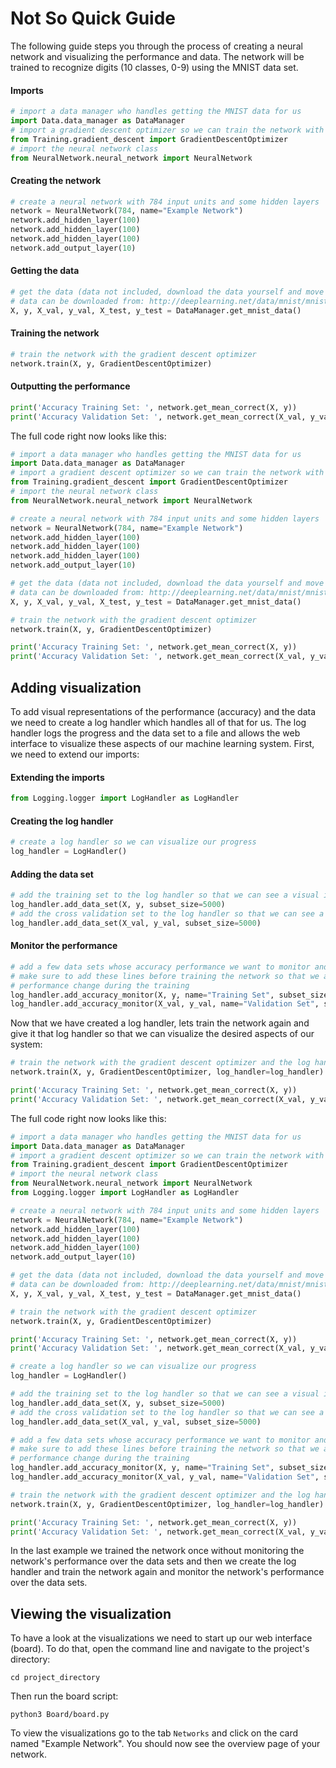 # Not So Quick Guide

The following guide steps you through the process of creating a neural network and visualizing the performance and data. The network will be trained to recognize digits (10 classes, 0-9) using the MNIST data set.

#### Imports
```Python
# import a data manager who handles getting the MNIST data for us
import Data.data_manager as DataManager
# import a gradient descent optimizer so we can train the network with gradient descent
from Training.gradient_descent import GradientDescentOptimizer
# import the neural network class
from NeuralNetwork.neural_network import NeuralNetwork
```

#### Creating the network
```Python
# create a neural network with 784 input units and some hidden layers
network = NeuralNetwork(784, name="Example Network")
network.add_hidden_layer(100)
network.add_hidden_layer(100)
network.add_hidden_layer(100)
network.add_output_layer(10)
```

#### Getting the data
```Python
# get the data (data not included, download the data yourself and move it to the Data/DataFiles folder)
# data can be downloaded from: http://deeplearning.net/data/mnist/mnist.pkl.gz
X, y, X_val, y_val, X_test, y_test = DataManager.get_mnist_data()
```

#### Training the network
```Python
# train the network with the gradient descent optimizer
network.train(X, y, GradientDescentOptimizer)
```

#### Outputting the performance
```Python
print('Accuracy Training Set: ', network.get_mean_correct(X, y))
print('Accuracy Validation Set: ', network.get_mean_correct(X_val, y_val))
```

The full code right now looks like this:
```Python
# import a data manager who handles getting the MNIST data for us
import Data.data_manager as DataManager
# import a gradient descent optimizer so we can train the network with gradient descent
from Training.gradient_descent import GradientDescentOptimizer
# import the neural network class
from NeuralNetwork.neural_network import NeuralNetwork

# create a neural network with 784 input units and some hidden layers
network = NeuralNetwork(784, name="Example Network")
network.add_hidden_layer(100)
network.add_hidden_layer(100)
network.add_hidden_layer(100)
network.add_output_layer(10)

# get the data (data not included, download the data yourself and move it to the Data/DataFiles folder)
# data can be downloaded from: http://deeplearning.net/data/mnist/mnist.pkl.gz
X, y, X_val, y_val, X_test, y_test = DataManager.get_mnist_data()

# train the network with the gradient descent optimizer
network.train(X, y, GradientDescentOptimizer)

print('Accuracy Training Set: ', network.get_mean_correct(X, y))
print('Accuracy Validation Set: ', network.get_mean_correct(X_val, y_val))
```

## Adding visualization

To add visual representations of the performance (accuracy) and the data we need to create a log handler which handles all of that for us. The log handler logs the progress and the data set to a file and allows the web interface to visualize these aspects of our machine learning system. First, we need to extend our imports:

#### Extending the imports
```Python
from Logging.logger import LogHandler as LogHandler
```

#### Creating the log handler
```Python
# create a log handler so we can visualize our progress
log_handler = LogHandler()
```

#### Adding the data set
```Python
# add the training set to the log handler so that we can see a visual interpretation of the data set
log_handler.add_data_set(X, y, subset_size=5000)
# add the cross validation set to the log handler so that we can see a visual interpretation of the data set
log_handler.add_data_set(X_val, y_val, subset_size=5000)
```

#### Monitor the performance
```Python
# add a few data sets whose accuracy performance we want to monitor and visualize on a graph
# make sure to add these lines before training the network so that we actually capture the
# performance change during the training
log_handler.add_accuracy_monitor(X, y, name="Training Set", subset_size=500)
log_handler.add_accuracy_monitor(X_val, y_val, name="Validation Set", subset_size=500)
```

Now that we have created a log handler, lets train the network again and give it that log handler so that we can visualize the desired aspects of our system:
```Python
# train the network with the gradient descent optimizer and the log handler
network.train(X, y, GradientDescentOptimizer, log_handler=log_handler)

print('Accuracy Training Set: ', network.get_mean_correct(X, y))
print('Accuracy Validation Set: ', network.get_mean_correct(X_val, y_val))
```

The full code right now looks like this:

```Python
# import a data manager who handles getting the MNIST data for us
import Data.data_manager as DataManager
# import a gradient descent optimizer so we can train the network with gradient descent
from Training.gradient_descent import GradientDescentOptimizer
# import the neural network class
from NeuralNetwork.neural_network import NeuralNetwork
from Logging.logger import LogHandler as LogHandler

# create a neural network with 784 input units and some hidden layers
network = NeuralNetwork(784, name="Example Network")
network.add_hidden_layer(100)
network.add_hidden_layer(100)
network.add_hidden_layer(100)
network.add_output_layer(10)

# get the data (data not included, download the data yourself and move it to the Data/DataFiles folder)
# data can be downloaded from: http://deeplearning.net/data/mnist/mnist.pkl.gz
X, y, X_val, y_val, X_test, y_test = DataManager.get_mnist_data()

# train the network with the gradient descent optimizer
network.train(X, y, GradientDescentOptimizer)

print('Accuracy Training Set: ', network.get_mean_correct(X, y))
print('Accuracy Validation Set: ', network.get_mean_correct(X_val, y_val))

# create a log handler so we can visualize our progress
log_handler = LogHandler()

# add the training set to the log handler so that we can see a visual interpretation of the data set
log_handler.add_data_set(X, y, subset_size=5000)
# add the cross validation set to the log handler so that we can see a visual interpretation of the data set
log_handler.add_data_set(X_val, y_val, subset_size=5000)

# add a few data sets whose accuracy performance we want to monitor and visualize on a graph
# make sure to add these lines before training the network so that we actually capture the
# performance change during the training
log_handler.add_accuracy_monitor(X, y, name="Training Set", subset_size=500)
log_handler.add_accuracy_monitor(X_val, y_val, name="Validation Set", subset_size=500)

# train the network with the gradient descent optimizer and the log handler
network.train(X, y, GradientDescentOptimizer, log_handler=log_handler)

print('Accuracy Training Set: ', network.get_mean_correct(X, y))
print('Accuracy Validation Set: ', network.get_mean_correct(X_val, y_val))
```

In the last example we trained the network once without monitoring the network's performance over the data sets and then we create the log handler and train the network again and monitor the network's performance over the data sets.

## Viewing the visualization

To have a look at the visualizations we need to start up our web interface (board). To do that, open the command line and navigate to the project's directory:

```
cd project_directory
```
Then run the board script:
```
python3 Board/board.py
```

To view the visualizations go to the tab ```Networks``` and click on the card named "Example Network". You should now see the overview page of your network.